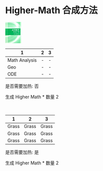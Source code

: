 # Higher-Math 合成方法

![Icon](Doc/Recipe/fa3525ebf4995ea48a4ac0efb675e536.jpg)

|1|2|3|
|----|-----|-----|
|Math Analysis|-|-|
|Geo|-|-|
|ODE|-|-|

是否需要加热: 否

生成 Higher Math \* 数量 2
<br/> <br/> <br/> 

|1|2|3|
|----|-----|-----|
|Grass|Grass|Grass|
|Grass|Grass|Grass|
|Grass|Grass|Grass|

是否需要加热: 是

生成 Higher Math \* 数量 2
<br/> <br/> <br/> 


